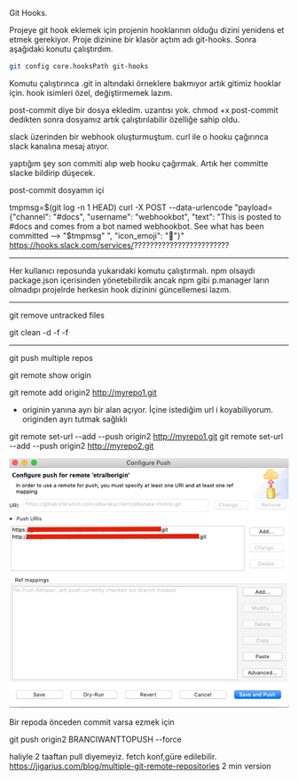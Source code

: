 Git Hooks.

Projeye git hook eklemek için projenin hooklarının olduğu dizini yenidens et etmek gerekiyor. Proje dizinine bir klasör açtım adı git-hooks. Sonra aşağıdaki konutu çalıştırdım.

```sh
git config core.hooksPath git-hooks
```

Komutu çalıştırınca .git in altındaki örneklere bakmıyor artık gitimiz hooklar için. hook isimleri özel, değiştirmemek lazım. 

post-commit diye bir dosya ekledim. uzantısı yok. chmod +x post-commit dedikten sonra dosyamız artık çalıştırılabilir özelliğe sahip oldu. 

slack üzerinden bir webhook oluşturmuştum. curl ile o hooku çağırınca slack kanalına mesaj atıyor. 

yaptığım şey son commiti alıp web hooku çağırmak. Artık her committe slacke bildirip düşecek.

post-commit dosyamın içi 

tmpmsg=$(git log -n 1 HEAD)
curl -X POST --data-urlencode "payload={\"channel\": \"#docs\", \"username\": \"webhookbot\", \"text\": \"This is posted to #docs and comes from a bot named webhookbot. See what has been committed --> "$tmpmsg"  \", \"icon_emoji\": \":ghost:\"}" https://hooks.slack.com/services/????????????????????????


-----


Her kullanıcı reposunda yukarıdaki komutu çalıştırmalı. npm olsaydı package.json içerisinden yönetebilirdik ancak npm gibi p.manager ların olmadıpı projelrde herkesin hook dizinini güncellemesi lazım.

----


git remove untracked files

git clean -d -f -f

-------



git push multiple repos

git remote show origin

git remote add origin2 http://myrepo1.git

* originin yanına ayrı bir alan açıyor. İçine istediğim url i koyabiliyorum. originden ayrı tutmak sağlıklı

git remote set-url --add --push origin2  http://myrepo1.git
git remote set-url --add --push origin2  http://myrepo2.git


![alt text](./img/multipush.png "multipush")


Bir repoda önceden commit varsa ezmek için

git push origin2 BRANCIWANTTOPUSH --force

haliyle 2 taaftan pull diyemeyiz. fetch konf,güre edilebilir.
https://jigarius.com/blog/multiple-git-remote-repositories
2 min version